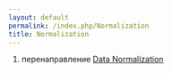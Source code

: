 ```yaml
---
layout: default
permalink: /index.php/Normalization
title: Normalization
---
```

1. перенаправление [Data Normalization](Data_Normalization)